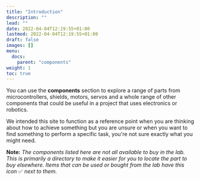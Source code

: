 ```yaml
---
title: "Introduction"
description: ""
lead: ""
date: 2022-04-04T12:19:55+01:00
lastmod: 2022-04-04T12:19:55+01:00
draft: false
images: []
menu:
  docs:
    parent: "components"
weight: 1
toc: true
---
```


You can use the **components** section to explore a range of parts from microcontrollers, shields, motors, servos and a whole range of other components that could be useful in a project that uses electronics or robotics.

We intended this site to function as a reference point when you are thinking about how to achieve something but you are unsure or when you want to find something to perform a specific task, you're not sure exactly what you might need.


**Note:** *The components listed here are not all available to buy in the lab. This is primarily a directory to make it easier for you to locate the part to buy elsewhere. Items that can be used or bought from the lab have this icon* ✅ *next to them.*